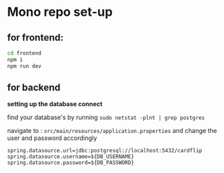 # Mono repo set-up

## for frontend:
```bash
cd frontend
npm i
npm run dev
```

## for backend

**setting up the database connect**

find your database's by running ```sudo netstat -plnt | grep postgres```


navigate to : ``` src/main/resources/application.properties ```
and change the user and password accordingly 
```
spring.datasource.url=jdbc:postgresql://localhost:5432/cardflip
spring.datasource.username=${DB_USERNAME}
spring.datasource.password=${DB_PASSWORD}
```





